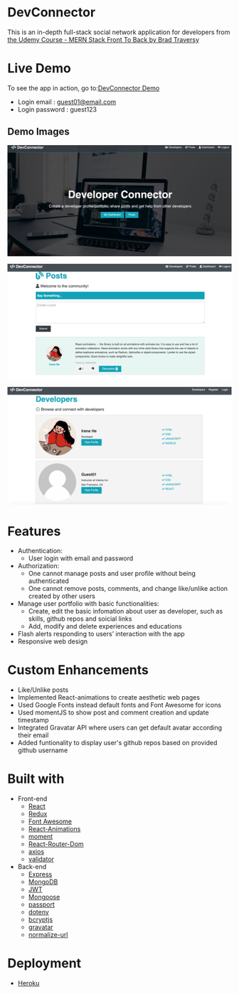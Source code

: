 # DevConnector
This is an in-depth full-stack social network application for developers from [the Udemy Course - MERN Stack Front To Back by Brad Traversy](https://www.udemy.com/course/mern-stack-front-to-back/)
# Live Demo
To see the app in action, go to:[DevConnector Demo](https://dev-connector-web.herokuapp.com/)
- Login email : guest01@email.com
- Login password : guest123
## Demo Images
![Image text](Demo_imgs/demo1.png)

![Image text](Demo_imgs/demo2.png)

![Image text](Demo_imgs/demo3.png)

# Features
- Authentication:
  - User login with email and password
- Authorization:
  - One cannot manage posts and user profile without being authenticated
  - One cannot remove posts, comments, and change like/unlike action created by other users
- Manage user portfolio with basic functionalities:
  - Create, edit the basic infomation about user as developer, such as skills, github repos and soicial links
  - Add, modify and delete experiences and educations
- Flash alerts responding to users’ interaction with the app
- Responsive web design
# Custom Enhancements
- Like/Unlike posts
- Implemented React-animations to create aesthetic web pages
- Used Google Fonts instead default fonts and Font Awesome for icons
- Used momentJS to show post and comment creation and update timestamp
- Integrated Gravatar API where users can get default avatar according their email
- Added funtionality to display user's github repos based on provided github username
# Built with
- Front-end
  - [React](https://github.com/facebook/react)
  - [Redux](https://github.com/reduxjs/redux)
  - [Font Awesome](https://fontawesome.com/)
  - [React-Animations](https://www.npmjs.com/package/react-animations)
  - [moment](https://momentjs.com/)
  - [React-Router-Dom](https://github.com/ReactTraining/react-router/tree/master/packages/react-router-dom)
  - [axios](https://github.com/axios/axios)
  - [validator](https://github.com/validatorjs/validator.js)
- Back-end
  - [Express](https://expressjs.com/)
  - [MongoDB](https://www.mongodb.com/)
  - [JWT](https://github.com/auth0/node-jsonwebtoken)
  - [Mongoose](https://mongoosejs.com/)
  - [passport](http://www.passportjs.org/)
  - [dotenv](https://www.npmjs.com/package/dotenv)
  - [bcryptjs](https://www.npmjs.com/package/bcryptjs)
  - [gravatar](https://en.gravatar.com/)
  - [normalize-url](https://www.npmjs.com/package/normalize-url)

# Deployment
- [Heroku](https://heroku.com/)

